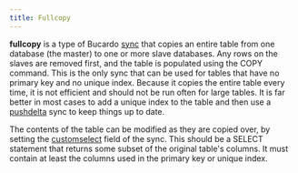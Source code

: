 ```yaml
---
title: Fullcopy
---
```


**fullcopy** is a type of Bucardo [sync](/Bucardo/sync "wikilink") that copies an entire table from one database (the master) to one or more slave databases. Any rows on the slaves are removed first, and the table is populated using the COPY command. This is the only sync that can be used for tables that have no primary key and no unique index. Because it copies the entire table every time, it is not efficient and should not be run often for large tables. It is far better in most cases to add a unique index to the table and then use a [pushdelta](/Bucardo/pushdelta "wikilink") sync to keep things up to date.

The contents of the table can be modified as they are copied over, by setting the [customselect](/Bucardo/customselect "wikilink") field of the sync. This should be a SELECT statement that returns some subset of the original table's columns. It must contain at least the columns used in the primary key or unique index.

